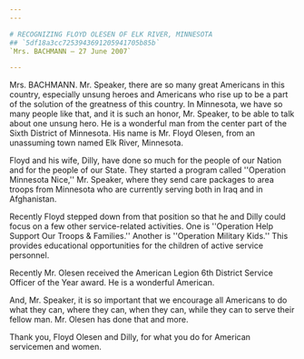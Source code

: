 ```yaml
---
---

# RECOGNIZING FLOYD OLESEN OF ELK RIVER, MINNESOTA
## `5df18a3cc7253943691205941705b85b`
`Mrs. BACHMANN — 27 June 2007`

---
```



Mrs. BACHMANN. Mr. Speaker, there are so many great Americans in this 
country, especially unsung heroes and Americans who rise up to be a 
part of the solution of the greatness of this country. In Minnesota, we 
have so many people like that, and it is such an honor, Mr. Speaker, to 
be able to talk about one unsung hero. He is a wonderful man from the 
center part of the Sixth District of Minnesota. His name is Mr. Floyd 
Olesen, from an unassuming town named Elk River, Minnesota.

Floyd and his wife, Dilly, have done so much for the people of our 
Nation and for the people of our State. They started a program called 
''Operation Minnesota Nice,'' Mr. Speaker, where they send care 
packages to area troops from Minnesota who are currently serving both 
in Iraq and in Afghanistan.

Recently Floyd stepped down from that position so that he and Dilly 
could focus on a few other service-related activities. One is 
''Operation Help Support Our Troops & Families.'' Another is 
''Operation Military Kids.'' This provides educational opportunities 
for the children of active service personnel.

Recently Mr. Olesen received the American Legion 6th District Service 
Officer of the Year award. He is a wonderful American.

And, Mr. Speaker, it is so important that we encourage all Americans 
to do what they can, where they can, when they can, while they can to 
serve their fellow man. Mr. Olesen has done that and more.

Thank you, Floyd Olesen and Dilly, for what you do for American 
servicemen and women.
